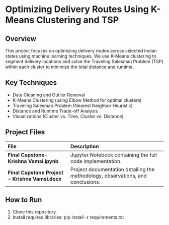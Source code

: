 # Optimizing Delivery Routes Using K-Means Clustering and TSP

## Overview
This project focuses on optimizing delivery routes across selected Indian states using machine learning techniques. We use K-Means clustering to segment delivery locations and solve the Traveling Salesman Problem (TSP) within each cluster to minimize the total distance and runtime.

## Key Techniques
- Data Cleaning and Outlier Removal
- K-Means Clustering (using Elbow Method for optimal clusters)
- Traveling Salesman Problem (Nearest Neighbor Heuristic)
- Distance and Runtime Trade-off Analysis
- Visualizations (Cluster vs. Time, Cluster vs. Distance)

## Project Files
| File | Description |
|:-----|:------------|
| **Final Capstone-Krishna Vamsi.ipynb** | Jupyter Notebook containing the full code implementation. |
| **Final Capstone Project - Krishna Vamsi.docx** | Project documentation detailing the methodology, observations, and conclusions. |

## How to Run
1. Clone this repository.
2. Install required libraries: pip install -r requirements.txt
